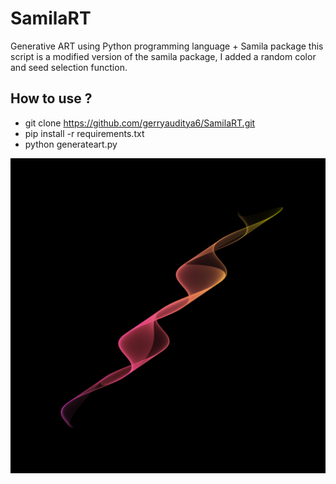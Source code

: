 # SamilaRT
Generative ART using Python programming language +  Samila package
this script is a modified version of the samila package, I added a random color and seed selection function.

## How to use ?
- git clone https://github.com/gerryauditya6/SamilaRT.git
- pip install -r requirements.txt
- python generateart.py

![result image](https://github.com/gerryauditya6/SamilaRT/blob/main/result_img/result.png)
